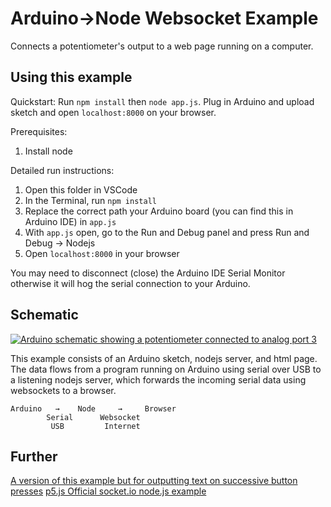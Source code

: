 # Arduino→Node Websocket Example

Connects a potentiometer's output to a web page running on a computer.

## Using this example

Quickstart: Run `npm install` then `node app.js`. Plug in Arduino and upload sketch and open `localhost:8000` on your browser.

Prerequisites:

1. Install node

Detailed run instructions:

1. Open this folder in VSCode
2. In the Terminal, run `npm install`
3. Replace the correct path your Arduino board (you can find this in Arduino IDE) in `app.js`
4. With `app.js` open, go to the Run and Debug panel and press Run and Debug -> Nodejs
5. Open `localhost:8000` in your browser

You may need to disconnect (close) the Arduino IDE Serial Monitor otherwise it will hog the serial connection to your Arduino.

## Schematic

[![Arduino schematic showing a potentiometer connected to analog port 3](https://user-images.githubusercontent.com/3166481/225881787-4cc9e33f-ddb4-4e5a-b4f2-20a7048f5aea.png)](https://www.circuito.io/app?components=512,11021,172542)

This example consists of an Arduino sketch, nodejs server, and html page. The data flows from a program running on Arduino using serial over USB to a listening nodejs server, which forwards the incoming serial data using websockets to a browser.

```
Arduino   →    Node     →     Browser
        Serial      Websocket
         USB         Internet
```

## Further

[A version of this example but for outputting text on successive button presses](https://gist.github.com/XRRCA/1dbf8244d448157f4d2cd8d82dabcbde)
[p5.js Official socket.io node.js example](https://github.com/processing/p5.js/wiki/p5.js,-node.js,-socket.io)
